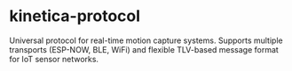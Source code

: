 # kinetica-protocol
Universal protocol for real-time motion capture systems. Supports multiple transports (ESP-NOW, BLE, WiFi) and flexible TLV-based message format for IoT sensor networks.
